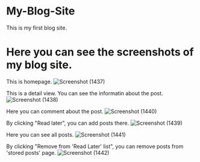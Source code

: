 # My-Blog-Site
This is my first blog site.

# Here you can see the screenshots of my blog site.
This is homepage.
![Screenshot (1437)](https://github.com/nurbekturanov/My-Blog-Site/assets/133900078/048f7b26-2159-4bf4-a451-3136d6000c55)

This is a detail view. You can see the informatin about the post.
![Screenshot (1438)](https://github.com/nurbekturanov/My-Blog-Site/assets/133900078/087937ec-1928-4d17-a76b-07b4cbd92291)

Here you can comment about the post.
![Screenshot (1440)](https://github.com/nurbekturanov/My-Blog-Site/assets/133900078/8ff056b1-fd26-4efe-a091-82f25d286ff9)

By clicking "Read later", you can add posts there.
![Screenshot (1439)](https://github.com/nurbekturanov/My-Blog-Site/assets/133900078/7c3894b3-037b-44d9-b9c4-07332b121ca3)

Here you can see all posts.
![Screenshot (1441)](https://github.com/nurbekturanov/My-Blog-Site/assets/133900078/4287bdd5-6fb3-46b5-b091-f83bff87f092)

By clicking "Remove from 'Read Later' list", you can remove posts from 'stored posts' page.
![Screenshot (1442)](https://github.com/nurbekturanov/My-Blog-Site/assets/133900078/19e64851-7531-4d10-bec3-eb9ac268f637)
